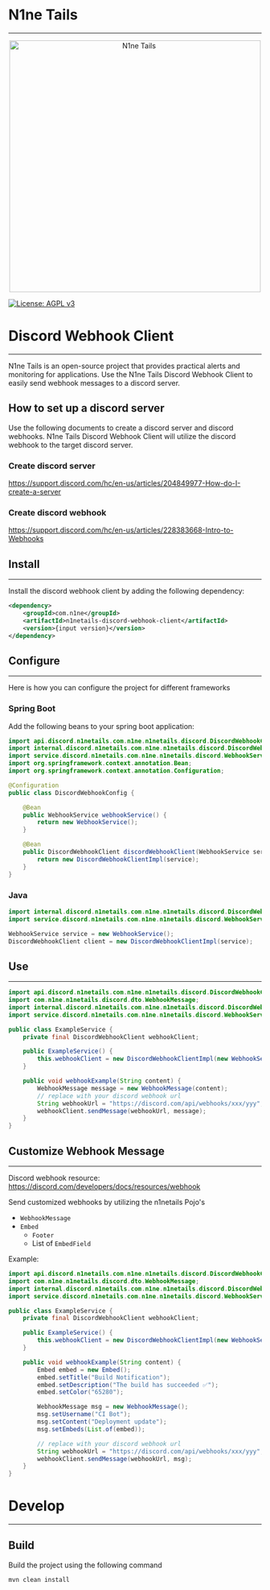 # N1ne Tails 
***
<div align="center">
  <img src="https://raw.githubusercontent.com/n1netails/n1netails/refs/heads/main/n1netails_icon_transparent.png" alt="N1ne Tails" width="500" style="display: block; margin: auto;"/>
</div>

[![License: AGPL v3](https://img.shields.io/badge/License-AGPL%20v3-blue.svg)](LICENSE)

# Discord Webhook Client
***
N1ne Tails is an open-source project that provides practical alerts and monitoring for applications. 
Use the N1ne Tails Discord Webhook Client to easily send webhook messages to a discord server.

## How to set up a discord server
Use the following documents to create a discord server and discord webhooks. N1ne Tails Discord Webhook Client will 
utilize the discord webhook to the target discord server.

### Create discord server
https://support.discord.com/hc/en-us/articles/204849977-How-do-I-create-a-server

### Create discord webhook
https://support.discord.com/hc/en-us/articles/228383668-Intro-to-Webhooks

## Install
***
Install the discord webhook client by adding the following dependency:
```xml
<dependency>
    <groupId>com.n1ne</groupId>
    <artifactId>n1netails-discord-webhook-client</artifactId>
    <version>{input version}</version>
</dependency>
```

## Configure
***
Here is how you can configure the project for different frameworks

### Spring Boot
Add the following beans to your spring boot application:

```java
import api.discord.n1netails.com.n1ne.n1netails.discord.DiscordWebhookClient;
import internal.discord.n1netails.com.n1ne.n1netails.discord.DiscordWebhookClientImpl;
import service.discord.n1netails.com.n1ne.n1netails.discord.WebhookService;
import org.springframework.context.annotation.Bean;
import org.springframework.context.annotation.Configuration;

@Configuration
public class DiscordWebhookConfig {

    @Bean
    public WebhookService webhookService() {
        return new WebhookService();
    }

    @Bean
    public DiscordWebhookClient discordWebhookClient(WebhookService service) {
        return new DiscordWebhookClientImpl(service);
    }
}
```

### Java

```java
import internal.discord.n1netails.com.n1ne.n1netails.discord.DiscordWebhookClientImpl;
import service.discord.n1netails.com.n1ne.n1netails.discord.WebhookService;

WebhookService service = new WebhookService();
DiscordWebhookClient client = new DiscordWebhookClientImpl(service);
```

## Use
***
```java
import api.discord.n1netails.com.n1ne.n1netails.discord.DiscordWebhookClient;
import com.n1ne.n1netails.discord.dto.WebhookMessage;
import internal.discord.n1netails.com.n1ne.n1netails.discord.DiscordWebhookClientImpl;
import service.discord.n1netails.com.n1ne.n1netails.discord.WebhookService;

public class ExampleService {
    private final DiscordWebhookClient webhookClient;

    public ExampleService() {
        this.webhookClient = new DiscordWebhookClientImpl(new WebhookService());
    }

    public void webhookExample(String content) {
        WebhookMessage message = new WebhookMessage(content);
        // replace with your discord webhook url
        String webhookUrl = "https://discord.com/api/webhooks/xxx/yyy";
        webhookClient.sendMessage(webhookUrl, message);
    }
}
```

## Customize Webhook Message
***
Discord webhook resource:
https://discord.com/developers/docs/resources/webhook

Send customized webhooks by utilizing the n1netails Pojo's 
- `WebhookMessage`
- `Embed`
  - `Footer`
  - List of `EmbedField`

Example:
```java
import api.discord.n1netails.com.n1ne.n1netails.discord.DiscordWebhookClient;
import com.n1ne.n1netails.discord.dto.WebhookMessage;
import internal.discord.n1netails.com.n1ne.n1netails.discord.DiscordWebhookClientImpl;
import service.discord.n1netails.com.n1ne.n1netails.discord.WebhookService;

public class ExampleService {
    private final DiscordWebhookClient webhookClient;

    public ExampleService() {
        this.webhookClient = new DiscordWebhookClientImpl(new WebhookService());
    }

    public void webhookExample(String content) {
        Embed embed = new Embed();
        embed.setTitle("Build Notification");
        embed.setDescription("The build has succeeded ✅");
        embed.setColor("65280");

        WebhookMessage msg = new WebhookMessage();
        msg.setUsername("CI Bot");
        msg.setContent("Deployment update");
        msg.setEmbeds(List.of(embed));

        // replace with your discord webhook url
        String webhookUrl = "https://discord.com/api/webhooks/xxx/yyy";
        webhookClient.sendMessage(webhookUrl, msg);
    }
}
```

# Develop
***
## Build
Build the project using the following command
```bash
mvn clean install
```
